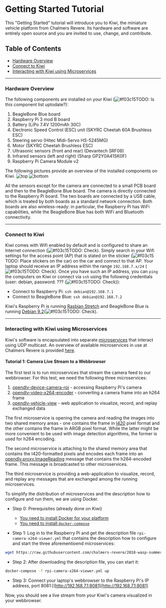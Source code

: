 # Getting Started Tutorial

This "Getting Started" tutorial will introduce you to Kiwi, the miniature vehicle platform from Chalmers Revere. Its hardware and software are entirely open source and you are invited to use, change, and contribute.

## Table of Contents
* [Hardware Overview](#hardware-overview)
* [Connect to Kiwi](#connect-to-kiwi)
* [Interacting with Kiwi using Microservices](#interacting-with-kiwi-using-microservices)

---

### Hardware Overview

The following components are installed on your Kiwi (![#f03c15](https://placehold.it/15/f03c15/000000?text=+)TODO: Is this component list uptodate?):

1. BeagleBone Blue board
2. Raspberry Pi 3 mod B board
3. Battery (LiPo 7.4V 1200mAh 30C)
4. Electronic Speed Control (ESC) unit (SKYRC Cheetah 60A Brushless ESC)
5. Steering servo (Hitec Midi-Servo HS-5245MG)
6. Motor (SKYRC Cheetah Brushless ESC)
7. Ultrasonic sensors (front and rear) (Devantech SRF08)
8. Infrared sensors (left and right) (Sharp GP2Y0A41SK0F)
9. Raspberry Pi Camera Module v2

The following pictures provide an overview of the installed components on Kiwi.
![top](https://github.com/chalmers-revere/2018-wasp-summer-school/raw/master/getting-started/images/front1.png)
![bottom](https://github.com/chalmers-revere/2018-wasp-summer-school/raw/master/getting-started/images/bottom.png)

All the sensors except for the camera are connected to a small PCB board and then to the BeagleBone Blue board. The camera is directly connected to the Raspberry Pi board. The two boards are connected by a USB cable, which is treated by both boards as a standard network connection. Both boards are also wireless-ready: in particular, the Raspberry Pi has WiFi capabilities, while the BeagleBone Blue has both WiFi and Bluetooth connectivity.

---

### Connect to Kiwi

Kiwi comes with Wifi enabled by default and is configured to share an Internet connection (![#f03c15](https://placehold.it/15/f03c15/000000?text=+)TODO: Check). Simply search in your Wifi settings for the access point (AP) that is stated on the sticker (![#f03c15](https://placehold.it/15/f03c15/000000?text=+)TODO: Place stickers on the car) on the car and connect to that AP. Your laptop should receive an IP address within the range `192.168.7.x/24` (![#f03c15](https://placehold.it/15/f03c15/000000?text=+)TODO: Check). Once you have such an IP address, you can `ping` the computers on Kiwi or connect via `ssh` using the following credentials (user: debian, password: ??? (![#f03c15](https://placehold.it/15/f03c15/000000?text=+)TODO: Check)):

* Connect to Raspberry Pi: `ssh debian@192.168.7.1`
* Connect to BeagleBone Blue: `ssh debian@192.168.7.2`

Kiwi's Raspberry Pi is running [Rasbian Stretch](https://www.raspberrypi.org/downloads/raspbian/) and BeagleBone Blue is running [Debian 9.2](https://debian.beagleboard.org/images/bone-debian-9.2-iot-armhf-2017-10-10-4gb.img.xz)(![#f03c15](https://placehold.it/15/f03c15/000000?text=+)TODO: Check).

---

### Interacting with Kiwi using Microservices

Kiwi's software is encapsulated into separate [microservices](https://en.wikipedia.org/wiki/Microservices) that interact using UDP multicast. An overview of available microservices in use at Chalmers Revere is provided [here](https://github.com/chalmers-revere/opendlv).

#### Tutorial 1: Camera Live Stream to a Webbrowser

The first test is to run microservices that stream the camera feed to our webbrowser. For this test, we need the following three microservices:

1. [opendlv-device-camera-rpi](https://github.com/chalmers-revere/opendlv-device-camera-rpi) - accessing Raspberry Pi's camera
2. [opendlv-video-x264-encoder](https://github.com/chalmers-revere/opendlv-video-x264-encoder) - converting a camera frame into an h264 frame
3. [opendlv-vehicle-view](https://github.com/chalmers-revere/opendlv-vehicle-view) - web application to visualize, record, and replay exchanged data

The first microservice is opening the camera and reading the images into two shared memory areas - one contains the frame in [I420](https://wiki.videolan.org/YUV/#I420) pixel format and the other contains the frame in ARGB pixel format. While the latter might be more convenient to be used with image detection algorithms, the former is used for h264 encoding.

The second microservice is attaching to the shared memory area that contains the I420-formatted pixels and encodes each frame into an [opendlv.proxy.ImageReading](https://github.com/chalmers-revere/opendlv.standard-message-set/blob/40f0cdb83632c3d122d2f35e028331494313330f/opendlv.odvd#L150-L155) message that contains the h264-encoded frame. This message is broadcasted to other microservices.

The third microservice is providing a web-application to visualize, record, and replay any messages that are exchanged among the running microservices.

To simplify the distribution of microservices and the description how to configure and run them, we are using Docker. 

* Step 0: Prerequisites (already done on Kiwi)
  * [You need to install Docker for your platform](https://docs.docker.com/install/linux/docker-ce/debian/#install-docker-ce)
  * [You need to install `docker-compose`](https://docs.docker.com/compose/install/#install-compose)

* Step 1: Log in to the Raspberry Pi and get the description file `rpi-camera-x264-viewer.yml` that contains the description how to configure and start the three aforementioend microservices:
```bash
wget https://raw.githubusercontent.com/chalmers-revere/2018-wasp-summer-school/master/getting-started/rpi-camera-x264-viewer.yml
```

* Step 2: After downloading the description file, you can start it:
```bash
docker-compose -f rpi-camera-x264-viewer.yml up
```

* Step 3: Connect your laptop's webbrowser to the Raspberry Pi's IP address, port 8081:[(http://192.168.7.1:8081](http://192.168.7.1:8081)

Now, you should see a live stream from your Kiwi's camera visualized in your webbrowser.

